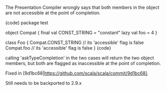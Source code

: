 The Presentation Compiler wrongly says that both members in the object are not accessible at the point of completion.

{code}
package test

object Compat {
  final val CONST_STRING = "constant"
  lazy val foo = 4
}

class Foo {
  Compat.CONST_STRING // its 'accessible' flag is false
  Compat.foo // its 'accessible' flag is false
}
{code}

calling 'askTypeCompletion' in the two cases will return the two object members, but both are flagged as inaccessible at the point of completion.

Fixed in [9d1bc68|https://github.com/scala/scala/commit/9d1bc68].

Still needs to be backported to 2.9.x
